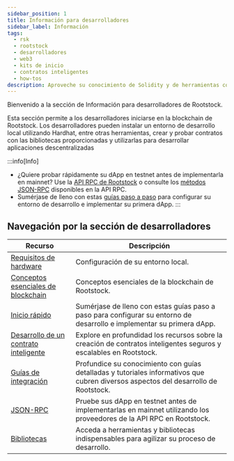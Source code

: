 ```yaml
---
sidebar_position: 1
title: Información para desarrolladores
sidebar_label: Información
tags:
  - rsk
  - rootstock
  - desarrolladores
  - web3
  - kits de inicio
  - contratos inteligentes
  - how-tos
description: Aproveche su conocimiento de Solidity y de herramientas como Rust, Hardhat y Wagmi para implementar y escalar sus dApp en la solución pionera de layer 2 que combina lo mejor de la seguridad de Bitcoin con las capacidades del contrato inteligente de Ethereum.
---
```


Bienvenido a la sección de Información para desarrolladores de Rootstock.

Esta sección permite a los desarrolladores iniciarse en la blockchain de Rootstock. Los desarrolladores pueden instalar un entorno de desarrollo local utilizando Hardhat, entre otras herramientas, crear y probar contratos con las bibliotecas proporcionadas y utilizarlas para desarrollar aplicaciones descentralizadas

:::info\[Info]

- ¿Quiere probar rápidamente su dApp en testnet antes de implementarla en mainnet? Use la [API RPC de Rootstock](https://rpc.rootstock.io/) o consulte los [métodos JSON-RPC](/developers/rpc-api/rootstock/methods/) disponibles en la API RPC.
- Sumérjase de lleno con estas [guías paso a paso](/developers/quickstart/) para configurar su entorno de desarrollo e implementar su primera dApp.
  :::

## Navegación por la sección de desarrolladores

| Recurso                                                                  | Descripción                                                                                                                                         |
| ------------------------------------------------------------------------ | --------------------------------------------------------------------------------------------------------------------------------------------------- |
| [Requisitos de hardware](/developers/requirements/)                      | Configuración de su entorno local.                                                                                                  |
| [Conceptos esenciales de blockchain](/developers/blockchain-essentials/) | Conceptos esenciales de la blockchain de Rootstock.                                                                                 |
| [Inicio rápido](/developers/quickstart/)                                 | Sumérjase de lleno con estas guías paso a paso para configurar su entorno de desarrollo e implementar su primera dApp.              |
| [Desarrollo de un contrato inteligente](/developers/smart-contracts/)    | Explore en profundidad los recursos sobre la creación de contratos inteligentes seguros y escalables en Rootstock.                  |
| [Guías de integración](/developers/integrate/)                           | Profundice su conocimiento con guías detalladas y tutoriales informativos que cubren diversos aspectos del desarrollo de Rootstock. |
| [JSON-RPC](/developers/rpc-api/)                                         | Pruebe sus dApp en testnet antes de implementarlas en mainnet utilizando los proveedores de la API RPC en Rootstock.                |
| [Bibliotecas](/developers/libraries/)                                    | Acceda a herramientas y bibliotecas indispensables para agilizar su proceso de desarrollo.                                          |


